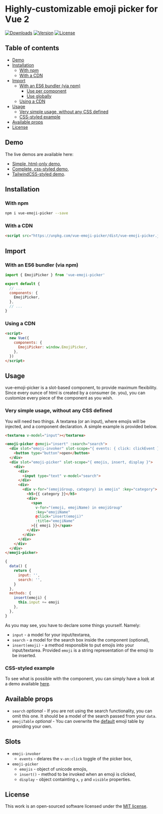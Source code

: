 # Highly-customizable emoji picker for Vue 2
<a href="https://www.npmjs.com/package/vue-emoji-picker"><img src="https://img.shields.io/npm/dt/vue-emoji-picker.svg" alt="Downloads"></a>
<a href="https://www.npmjs.com/package/vue-emoji-picker"><img src="https://img.shields.io/npm/v/vue-emoji-picker.svg" alt="Version"></a>
<a href="https://spdx.org/licenses/MIT.html"><img src="https://img.shields.io/npm/l/vue-emoji-picker.svg" alt="License"></a>

## Table of contents
- [Demo](#demo)
- [Installation](#installation)
  - [With npm](#with-npm)
  - [With a CDN](#with-a-cdn)
- [Import](#import)
  - [With an ES6 bundler (via npm)](#with-an-es6-bundler-via-npm)
    - [Use per component](#use-per-component)
    - [Use globally](#use-globally)
  - [Using a CDN](#using-a-cdn)
- [Usage](#usage)
  - [Very simple usage, without any CSS defined](#very-simple-usage-without-any-css-defined)
  - [CSS-styled example](#css-styled-example)
- [Available props](#available-props)
- [License](#license)


## Demo
The live demos are available here:
- [Simple, html-only demo](https://codepen.io/DCzajkowski/pen/JLypqP),
- [Complete, css-styled demo](https://codepen.io/DCzajkowski/pen/jzLzWp),
- [TailwindCSS-styled demo](https://codepen.io/DCzajkowski/pen/Brxvzj).

## Installation
### With npm
```bash
npm i vue-emoji-picker --save
```

### With a CDN
```html
<script src="https://unpkg.com/vue-emoji-picker/dist/vue-emoji-picker.js"></script>
```

## Import
### With an ES6 bundler (via npm)
```js
import { EmojiPicker } from 'vue-emoji-picker'

export default {
  // ...
  components: {
    EmojiPicker,
  },
  // ...
}
```

### Using a CDN
```html
<script>
  new Vue({
    components: {
      EmojiPicker: window.EmojiPicker,
    },
  })
</script>
```

## Usage
vue-emoji-picker is a slot-based component, to provide maximum flexibility.
Since every ounce of html is created by a consumer (ie. you), you can customize every piece of the component as you wish.

### Very simple usage, without any CSS defined
You will need two things. A textarea (or an input), where emojis will be injected, and a component declaration. A simple example is provided below.
```html
<textarea v-model="input"></textarea>

<emoji-picker @emoji="insert" :search="search">
  <div slot="emoji-invoker" slot-scope="{ events: { click: clickEvent } }" @click.stop="clickEvent">
    <button type="button">open</button>
  </div>
  <div slot="emoji-picker" slot-scope="{ emojis, insert, display }">
    <div>
      <div>
        <input type="text" v-model="search">
      </div>
      <div>
        <div v-for="(emojiGroup, category) in emojis" :key="category">
          <h5>{{ category }}</h5>
          <div>
            <span
              v-for="(emoji, emojiName) in emojiGroup"
              :key="emojiName"
              @click="insert(emoji)"
              :title="emojiName"
            >{{ emoji }}</span>
          </div>
        </div>
      </div>
    </div>
  </div>
</emoji-picker>
```

```js
{
  data() {
    return {
      input: '',
      search: '',
    }
  },
  methods: {
    insert(emoji) {
      this.input += emoji
    },
  },
}
```

As you may see, you have to declare some things yourself. Namely:
- `input` - a model for your input/textarea,
- `search` - a model for the search box inside the component (optional),
- `insert(emoji)` - a method responsible to put emojis into your input/textarea. Provided `emoji` is a string representation of the emoji to be inserted.

### CSS-styled example
To see what is possible with the component, you can simply have a look at a demo available [here](https://codepen.io/DCzajkowski/pen/jzLzWp).

## Available props
- `search` _optional_ - If you are not using the search functionality, you can omit this one. It should be a model of the search passed from your `data`.
- `emojiTable` _optional_ - You can overwrite the [default](https://github.com/DCzajkowski/vue-emoji-picker/blob/master/src/emojis.js) emoji table by providing your own.

## Slots
- `emoji-invoker`
  - `events` - delares the `v-on:click` toggle of the picker box,
- `emoji-picker`
  - `emojis` - object of unicode emojis,
  - `insert()` - method to be invoked when an emoji is clicked,
  - `display` - object containting `x`, `y` and `visible` properties.

## License
This work is an open-sourced software licensed under the [MIT license](https://opensource.org/licenses/MIT).
